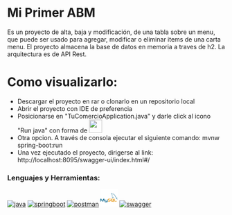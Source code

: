 # Mi Primer ABM

Es un proyecto de alta, baja y modificación, de una tabla sobre un menu, que puede ser usado para agregar, modificar o eliminar items de una carta menu. El proyecto almacena la base de datos en memoria a traves de h2. La arquitectura es de API Rest.

# Como visualizarlo:
- Descargar el proyecto en rar o clonarlo en un repositorio local
- Abrir el proyecto con IDE de preferencia
- Posicionarse en "TuComercioApplication.java" y darle click al icono "Run java" con forma de <a> <img src="https://cdn3.iconfinder.com/data/icons/iconic-1/32/play_alt-512.png"  width="30" height="30"/> </a>
- Otra opcion. A través de consola ejecutar el siguiente comando: mvnw spring-boot:run
- Una vez ejecutado el proyecto, dirigerse al link: http://localhost:8095/swagger-ui/index.html#/

### Lenguajes y Herramientas:
<p align="left">
  <a href="https://docs.oracle.com/en/java/" target="_blank" rel="noreferrer"> <img src="https://logolook.net/wp-content/uploads/2022/11/Java-Logo.png" alt="java" width="40" height="40"/></a>    
  <a href="https://docs.spring.io/spring-boot/index.html" target="_blank" rel="noreferrer"> <img src="https://bgasparotto.com/wp-content/uploads/2017/12/spring-boot-logo.png" alt="springboot" width="40" height="40"/></a>  
  <a href="https://postman.com" target="_blank" rel="noreferrer"> <img src="https://www.vectorlogo.zone/logos/getpostman/getpostman-icon.svg" alt="postman" width="40" height="40"/></a>  
  <a href="https://www.mysql.com/" target="_blank" rel="noreferrer"> <img src="https://raw.githubusercontent.com/devicons/devicon/master/icons/mysql/mysql-original-wordmark.svg" alt="mysql" width="40" height="40"/></a>  
  <a href="https://swagger.io/" target="_blank" rel="noreferrer"> <img src="https://seeklogo.com/images/S/swaggerhub-logo-52BE4455D6-seeklogo.com.png" alt="swagger" width="40" height="40"/></a>
</p>
